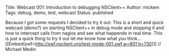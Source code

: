 Title: Webcast 001: Introduction to debugging NSClient++
Author: mickem
Tags: debug, demo, test, webcast
Status: published

Because I got some requests I decided to try it out: This is a short and
quick webcast (demo?) on starting NSClient++ in debug mode and stopping
it and how to intercept calls from nagios and see what happends in real
time. This is just a quick thing to try it out let me know how what you
think...
\[\[Embed(swf=http://swf.nsclient.org/test-mode-001.swf,w=801,h=730)\]\]
// Michael Medin
